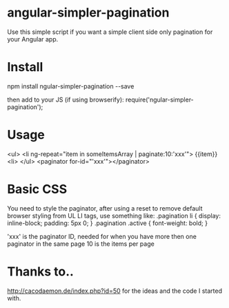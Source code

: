 # angular-simpler-pagination
Use this simple script if you want a simple client side only pagination for your Angular app.

# Install
npm install ngular-simpler-pagination --save

then add to your JS (if using browserify): require('ngular-simpler-pagination'); 

# Usage
&lt;ul>
  &lt;li ng-repeat="item in someItemsArray | paginate:10:'xxx'">
    {{item}}
  &lt;li>
&lt;/ul>
&lt;paginator for-id="'xxx'">&lt;/paginator>

# Basic CSS
You need to style the paginator, after using a reset to remove default browser styling from UL LI tags, use something like:
.pagination li {
  display: inline-block;
  padding: 5px 0;
}
.pagination .active {
  font-weight: bold;
}

'xxx' is the paginator ID, needed for when you have more then one paginator in the same page
10 is the items per page

# Thanks to..
http://cacodaemon.de/index.php?id=50 for the ideas and the code I started with.